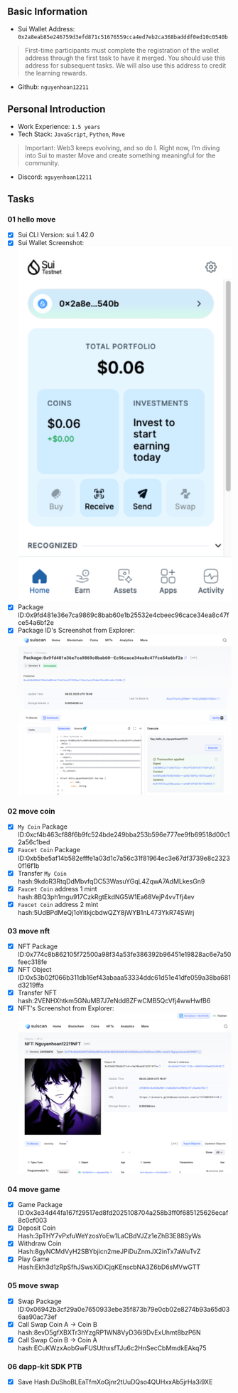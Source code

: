 ## Basic Information
- Sui Wallet Address: `0x2a8eab85e246759d3efd871c51676559cca4ed7eb2ca368badddf0ed10c0540b`
> First-time participants must complete the registration of the wallet address through the first task to have it merged. You should use this address for subsequent tasks. We will also use this address to credit the learning rewards.
- Github: `nguyenhoan12211`

## Personal Introduction
- Work Experience: `1.5 years`
- Tech Stack: `JavaScript`, `Python`, `Move`
> Important: Web3 keeps evolving, and so do I. Right now, I’m diving into Sui to master Move and create something meaningful for the community.
- Discord: `nguyenhoan12211`

## Tasks

### 01 hello move
- [x] Sui CLI Version: sui 1.42.0
- [x] Sui Wallet Screenshot: ![](images/walllet.png)
- [x] Package ID:0x9fd481e36e7ca9869c8bab60e1b25532e4cbeec96cace34ea8c47fce54a6bf2e
- [x] Package ID's Screenshot from Explorer: ![](images/packageid.png)

### 02 move coin
- [x] `My Coin` Package ID:0xcf4b463cf88f6b9fc524bde249bba253b596e777ee9fb69518d00c12a56c1bed
- [x] `Faucet Coin` Package ID:0xb5be5af14b582efffe1a03d1c7a56c31f81964ec3e67df3739e8c23230f16f1b
- [x] Transfer `My Coin` hash:9kdoR3RtqDdMbvfqDC53WasuYGqL4ZqwA7AdMLkesGn9
- [x] `Faucet Coin` address 1 mint hash:8BQ3ph1mgu917CzkRgtEkdNG5W1Ea68VejP4vvTfj4ev
- [x] `Faucet Coin` address 2 mint hash:5UdBPdMeQj1oYitkjcbdwQZY8jWYB1nL473YkR74SWrj

### 03 move nft
- [x] NFT Package ID:0x774c8b862105f72500a98f34a53fe386392b96451e19828ac6e7a50feec318fe
- [x] NFT Object ID:0x53b02f066b311db16ef43abaaa53334ddc61d51e41dfe059a38ba681d3219ffa
- [x] Transfer NFT hash:2VENHXhtkm5GNuMB7J7eNdd8ZFwCMB5QcVfj4wwHwfB6
- [x] NFT's Screenshot from Explorer: ![](images/nft.png)

### 04 move game
- [x] Game Package ID:0x3e34d44fa167f29517ed8fd2025108704a258b3ff0f685125626ecaf8c0cf003
- [x] Deposit Coin Hash:3pTHY7vPxfuWeYzosYoEw1LaCBdVJZz1eZhB3E88SyWs
- [x] Withdraw Coin Hash:8gyNCMdVyH2SBYbjicn2meJPiDuZnmJX2inTx7aWuTvZ
- [x] Play Game Hash:Ekh3d1zRpSfhJSwsXiDiCjqKEnscbNA3Z6bD6sMVwGTT

### 05 move swap
- [x] Swap Package ID:0x06942b3cf29a0e7650933ebe35f873b79e0cb02e8274b93a65d036aa90ac73ef
- [x] Call Swap Coin A -> Coin B hash:8evD5gfXBXTr3hYzgRP1WN8VyD36i9DvExUhmt8bzP6N
- [x] Call Swap Coin B -> Coin A hash:ECuKWzxAobGwFUSUthxsfTJu6c2HnSecCbMmdkEAkq75

### 06 dapp-kit SDK PTB
- [x] Save Hash:DuShoBLEaTfmXoGjnr2tUuDQso4QUHxxAb5jrHa3i9XE
